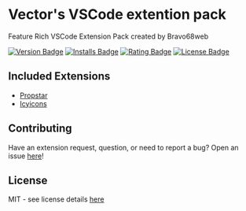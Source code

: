# Vector's VSCode extention pack

Feature Rich VSCode Extension Pack created by Bravo68web

[![Version Badge][version-badge]][ext-url]
[![Installs Badge][installs-badge]][ext-url]
[![Rating Badge][rating-badge]][ext-url]
[![License Badge][license-badge]][license-url]

## Included Extensions

- [Propstar][propstar-url]
- [Icyicons][icyicons-url]

## Contributing

Have an extension request, question, or need to report a bug? Open an issue [here][open-issue-url]!

## License

MIT - see license details [here][license-url]

[license-url]: https://github.com/bravo68web/vscode-uipack/blob/master/LICENSE
[license-badge]: https://img.shields.io/github/license/bravo68web/vscode-uipack.svg?style=flat-square&color=blue
[installs-badge]: https://img.shields.io/vscode-marketplace/i/bravo68web.vscode-uipack.svg?style=flat-square
[version-badge]: https://img.shields.io/vscode-marketplace/v/bravo68web.vscode-uipack.svg?style=flat-square&label=marketplace
[rating-badge]: https://img.shields.io/vscode-marketplace/r/bravo68web.vscode-uipack.svg?style=flat-square
[ext-url]: https://marketplace.visualstudio.com/items?itemName=bravo68web.vscode-uipack
[open-issue-url]: https://github.com/bravo68web/vscode-uipack/issues/new/choose

[propstar-url]: https://marketplace.visualstudio.com/items?itemName=Bravo68web.propstar
[icyicons-url]: https://marketplace.visualstudio.com/items?itemName=Bravo68web.icyicons